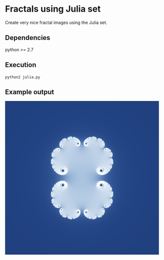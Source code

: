 # Fractals using Julia set

Create very nice fractal images using the Julia set.

## Dependencies

python >= 2.7

## Execution

`
python2 julia.py
`

## Example output

![Example](image.png)
